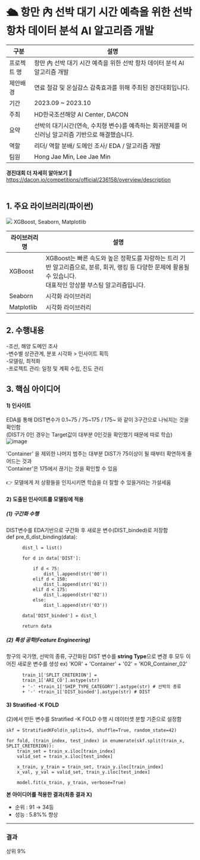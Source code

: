 # 🛳️ 항만 內 선박 대기 시간 예측을 위한 선박 항차 데이터 분석 AI 알고리즘 개발
      
|구분|설명|
|------|---|
|프로젝트 명|항만 內 선박 대기 시간 예측을 위한 선박 항차 데이터 분석 AI 알고리즘 개발|
|제안배경|연료 절감 및 온실감스 감축효과를 위해 주최된 경진대회입니다.|
|기간|2023.09 ~ 2023.10|
|주최|HD한국조션해양 AI Center, DACON|
|요약|선박의 대기시간(연속, 수치형 변수)를 예측하는 회귀문제를 머신러닝 알고리즘 기반으로 해결했습니다.|
|역할|리더/ 역할 분배/ 도메인 조사/ EDA / 알고리즘 개발|
|팀원|Hong Jae Min, Lee Jae Min|

**경진대회 더 자세히 알아보기 🔻**<br>
https://dacon.io/competitions/official/236158/overview/description
<br>
<br>

## 1. 주요 라이브러리(파이썬)
<img src="https://img.shields.io/badge/python-3776AB?style=for-the-badge&logo=python&logoColor=white">
XGBoost, Seaborn, Matplotlib

|라이브러리 명|설명|
|--|--|
|XGBoost|XGBoost는 빠른 속도와 높은 정확도를 자랑하는 트리 기반 알고리즘으로, 분류, 회귀, 랭킹 등 다양한 문제에 활용될 수 있습니다.<br>대표적인 앙상블 부스팅 알고리즘입니다.|
|Seaborn|시각화 라이브러리|
|Matplotlib|시각화 라이브러리|


## 2. 수행내용
-조선, 해양 도메인 조사 <br>
-변수별 상관관계, 분포 시각화 > 인사이트 획득<br>
-모델링, 최적화<br>
-프로젝트 관리: 일정 및 계획 수립, 진도 관리<br>

## 3. 핵심 아이디어

#### 1) 인사이트

EDA를 통해 DIST변수가 0.1~75 / 75~175 / 175~ 와 같이 3구간으로 나눠지는 것을 확인함 <br>
(DIST가 0인 경우는 Target값이 대부분 0인것을 확인했기 때문에 따로 학습) <br>
![image](https://github.com/CodeofO/Ship_Wait_Time_Predict/assets/99871109/dfa70bba-4f1c-489c-9fa9-40977bb4d5fe)

'Container' 을 제외한 나머지 범주는 대부분 DIST가 75이상이 될 때부터 확연하게 줄어드는 것과  <br>
'Container'은 175에서 끊기는 것을 확인할 수 있음<br>
<br>
👉 모델에게 저 상황들을 인지시키면 학습을 더 잘할 수 있을거라는 가설세움


#### 2) 도출된 인사이트를 모델링에 적용

##### (1) 구간화 수행
DIST변수를 EDA기반으로 구간화 후 새로운 변수(DIST_binded)로 저장함 <br>
      def pre_6_dist_binding(data):
      
          dist_l = list()
      
          for d in data['DIST']:
      
              if d < 75:
                  dist_l.append(str('00'))
              elif d < 150:
                  dist_l.append(str('01'))
              elif d < 175:
                  dist_l.append(str('02'))
              else:
                  dist_l.append(str('03'))
             
          data['DIST_binded'] = dist_l
      
          return data

##### (2) 특성 공학(Feature Engineering)

항구의 국가명, 선박의 종류, 구간화된 DIST 변수를 **string Type**으로 변경 후 모두 이어진 새로운 변수를 생성
ex) 'KOR' + 'Container' + '02' = 'KOR_Container_02'

          train_1['SPLIT_CRETERION'] = 
          train_1['ARI_CO'].astype(str) 
          + '-' +train_1['SHIP_TYPE_CATEGORY'].astype(str) # 선박의 종류
          + '-' +train_1['DIST_binded'].astype(str) # DIST



#### 3) Stratified -K FOLD

(2)에서 만든 변수를 Stratified -K FOLD 수행 시 데이터셋 분할 기준으로 설정함

    skf = StratifiedKFold(n_splits=5, shuffle=True, random_state=42)

    for fold, (train_index, test_index) in enumerate(skf.split(train_x, SPLIT_CRETERION)):
        train_set = train_x.iloc[train_index]
        valid_set = train_x.iloc[test_index]

        x_train, y_train = train_set, train_y.iloc[train_index]
        x_val, y_val = valid_set, train_y.iloc[test_index]

        model.fit(x_train, y_train, verbose=True)



**본 아이디어를 적용한 결과(최종 결과 X)** <br>
* 순위 : 91 → 34등<br>
* 성능 : 5.8%% 향상<br>

---

### 결과
상위 9%

